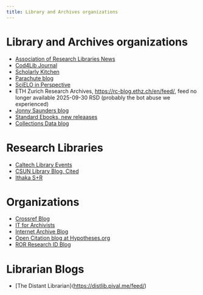 ```yaml
---
title: Library and Archives organizations
---
```


# Library and Archives organizations

- [Association of Research Libraries News](https://www.arl.org/feed/)
- [Cod4Lib Journal](http://feeds.feedburner.com/c4lj)
- [Scholarly Kitchen](https://scholarlykitchen.sspnet.org/feed/)
- [Parachute blog](https://theparachute.blogspot.com/feeds/posts/default?alt=rss)
- [SciELO in Perspective](https://blog.scielo.org/en/feed/)
-  ETH Zurich Research Archives, <https://rc-blog.ethz.ch/en/feed/>, feed no longer available 2025-09-30 RSD (probably the bot abuse we experienced)
- [Jonny Saunders blog](https://jon-e.net/blog/feed.xml)
- [Standard Ebooks, new releaases](https://standardebooks.org/feeds/rss/new-releases)
- [Collections Data blog](https://collectionsasdata.github.io/atom.xml)


# Research Libraries

- [Caltech Library Events](https://libcal.caltech.edu/rss.php?m=month&iid=3271&cid=3754)
- [CSUN Library Blog, Cited](https://library.csun.edu/blogs/cited/feed/)
- [Ithaka S+R](https://sr.ithaka.org/feed/)

# Organizations

- [Crossref Blog](https://www.crossref.org/blog/index.xml)
- [IT for Archivists](https://www.itforarchivists.com/index.xml)
- [Internet Archive Blog](https://blog.archive.org/feed/)
- [Open Citation blog at Hypotheses.org](https://opencitations.hypotheses.org/feed)
- [ROR Research ID Blog](https://ror.org/feed.xml)

# Librarian Blogs

- [The Distant Librarian}(https://distlib.pival.me/feed/)

